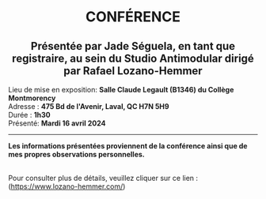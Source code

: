 <h1 align=center>CONFÉRENCE</h1>
<h2 align=center>Présentée par Jade Séguela, en tant que registraire, au sein du Studio Antimodular dirigé par Rafael Lozano-Hemmer
</h2>

<p>
Lieu de mise en exposition: <strong> Salle Claude Legault (B1346) du Collège Montmorency </strong><br>
Adresse : <strong>475 Bd de l'Avenir, Laval, QC H7N 5H9</strong><br>
Durée : <strong>1h30</strong><br>
Présenté: <strong>Mardi 16 avril 2024</strong>
</p>

<hr>
<strong>
Les informations présentées proviennent de la conférence ainsi que de mes propres observations personnelles.
</strong>
<br>
<br>

Pour consulter plus de détails, veuillez cliquer sur ce lien : <br>
(https://www.lozano-hemmer.com/) 

